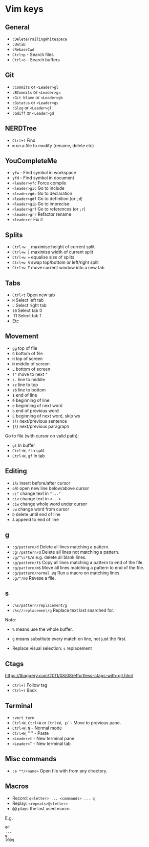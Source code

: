 # Vim keys

## General

- `:DeleteTrailingWhitespace`
- `:Untab`
- `:RebaseCwd`
- `Ctrl+p` - Search files
- `Ctrl+o` - Search buffers

## Git

- `:Commits` or `<Leader>gl`
- `:BCommits` or `<Leader>ga`
- `:Git blame` or `<Leader>gb`
- `:Gstatus` or `<Leader>gs`
- `:Glog` or `<Leader>gl`
- `:Gdiff` or `<Leader>gd`

## NERDTree

- `Ctrl+f`    Find
- `m` on a file to modify (rename, delete etc)

## YouCompleteMe

- `yfw` - Find symbol in workspace
- `yfd` - Find symbol in document
- `<leader>yfc` Force compile
- `<leader>gic` Go to include
- `<leader>gdc` Go to declaration
- `<leader>gdf` Go to definition (or `;d`)
- `<leader>gip` Go to imprecise
- `<leader>grf` Go to references (or `;r`)
- `<leader>grr` Refactor rename
- `<leader>f` Fix it

## Splits

- ``Ctrl+w _`` maximise height of current split
- ``Ctrl+w |`` maximise width of current split
- ``Ctrl+w =`` equalise size of splits
- ``Ctrl+w R`` swap top/bottom or left/right split
- ``Ctrl+w T`` move current window into a new tab

## Tabs

- `Ctrl+t` Open new tab
- `H` Select left tab
- `L` Select right tab
- `t0` Select tab 0
- `t1 Select tab 1
- Etc

## Movement

- `gg` top of file
- `G`  bottom of file
- `H`  top of screen
- `M`  middle of screen
- `L`  bottom of screen
- `f"` move to next `"`
- `z.` line to middle
- `zz` line to top
- `zb` line to bottom
- `$`  end of line
- `0`  beginning of line
- `e`  beginning of next word
- `b`  end of previous word
- `E`  beginning of next word, skip ws
- `(`/`)`  next/previous sentence
- `{`/`}`  next/previous paragraph

Go to file (with cursor on valid path):
- `gt` In buffer
- `Ctrl+W`, `f` In split
- `Ctrl+W`, `gf` In tab

## Editing

- `i`/`a` insert before/after cursor
- `o`/`O` open new line below/above cursor
- `ci"`   change text in `"..."`
- `ci<`   change text in `<...>`
- `ciw`   change whole word under cursor
- `cw`    change word from cursor
- `D`     delete until end of line
- `A`     append to end of line

## g

- `:g/pattern/d`         Delete all lines matching a pattern.
- `:g!/pattern/d`        Delete all lines not matching a pattern.
- `:g/^\s*$/d`           e.g. delete all blank lines.
- `:g/pattern/t$`        Copy all lines matching a pattern to end of the file.
- `:g/pattern/m$`        Move all lines matching a pattern to end of the file.
- `:g/pattern/normal @q` Run a macro on matching lines.
- `:g/^/m0`              Revese a file.

## s

- `:%s/pattern/replacement/g`
- `:%s//replacement/g` Replace text last searched for.

Note:
- `%` means use the whole buffer.
- `g` means substitute every match on line, not just the first.

- Replace visual selection: `s` replacement <Esc>

## Ctags

https://tbaggery.com/2011/08/08/effortless-ctags-with-git.html
  
- `Ctrl+[`    Follow tag
- `Ctrl+t`    Back

## Terminal

- `:vert term`
- `Ctrl+W`, `Ctrl+W` or `Ctrl+W, `p` - Move to previous pane.
- `Ctrl+W`, `N` - Normal mode
- `Ctrl+W`, " " - Paste
- `<Leader>t` - New terminal pane
- `<Leader>T` - New terminal tab

## Misc commands

- `:e **/<name>` Open file with <name> from any directory.

## Macros

- Record: `q<letter> ... <commands> ... q`
- Replay: `<repeats>@<letter>`
- `@@` plays the last used macro.

E.g.
```
qd
...
q
10@q
```
